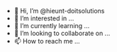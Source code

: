 - 👋 Hi, I’m @hieunt-doitsolutions
- 👀 I’m interested in ...
- 🌱 I’m currently learning ...
- 💞️ I’m looking to collaborate on ...
- 📫 How to reach me ...

<!---
hieunt-doitsolutions/hieunt-doitsolutions is a ✨ special ✨ repository because its `README.md` (this file) appears on your GitHub profile.
You can click the Preview link to take a look at your changes.
--->
